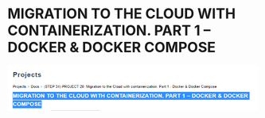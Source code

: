 # MIGRATION TO THE СLOUD WITH CONTAINERIZATION. PART 1 – DOCKER & DOCKER COMPOSE

![pro20.PNG](./images/pro20.PNG)

